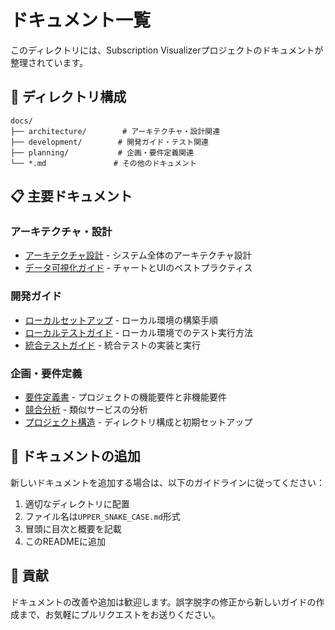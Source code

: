 # ドキュメント一覧

このディレクトリには、Subscription Visualizerプロジェクトのドキュメントが整理されています。

## 📂 ディレクトリ構成

```
docs/
├── architecture/        # アーキテクチャ・設計関連
├── development/        # 開発ガイド・テスト関連
├── planning/           # 企画・要件定義関連
└── *.md               # その他のドキュメント
```

## 📋 主要ドキュメント

### アーキテクチャ・設計

- [アーキテクチャ設計](./architecture/ARCHITECTURE_DESIGN.md) - システム全体のアーキテクチャ設計
- [データ可視化ガイド](./architecture/DATA_VISUALIZATION_GUIDE.md) - チャートとUIのベストプラクティス

### 開発ガイド

- [ローカルセットアップ](./development/LOCAL_SETUP.md) - ローカル環境の構築手順
- [ローカルテストガイド](./development/LOCAL_TEST_GUIDE.md) - ローカル環境でのテスト実行方法
- [統合テストガイド](./development/INTEGRATION_TEST_GUIDE.md) - 統合テストの実装と実行

### 企画・要件定義

- [要件定義書](./planning/REQUIREMENTS.md) - プロジェクトの機能要件と非機能要件
- [競合分析](./planning/COMPETITOR_ANALYSIS.md) - 類似サービスの分析
- [プロジェクト構造](./planning/PROJECT_STRUCTURE.md) - ディレクトリ構成と初期セットアップ

## 📝 ドキュメントの追加

新しいドキュメントを追加する場合は、以下のガイドラインに従ってください：

1. 適切なディレクトリに配置
2. ファイル名は`UPPER_SNAKE_CASE.md`形式
3. 冒頭に目次と概要を記載
4. このREADMEに追加

## 🤝 貢献

ドキュメントの改善や追加は歓迎します。誤字脱字の修正から新しいガイドの作成まで、お気軽にプルリクエストをお送りください。
